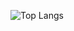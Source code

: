  ![Top Langs](https://github-readme-stats.vercel.app/api/top-langs/?username=naitoyuma7110&layout=compact)
